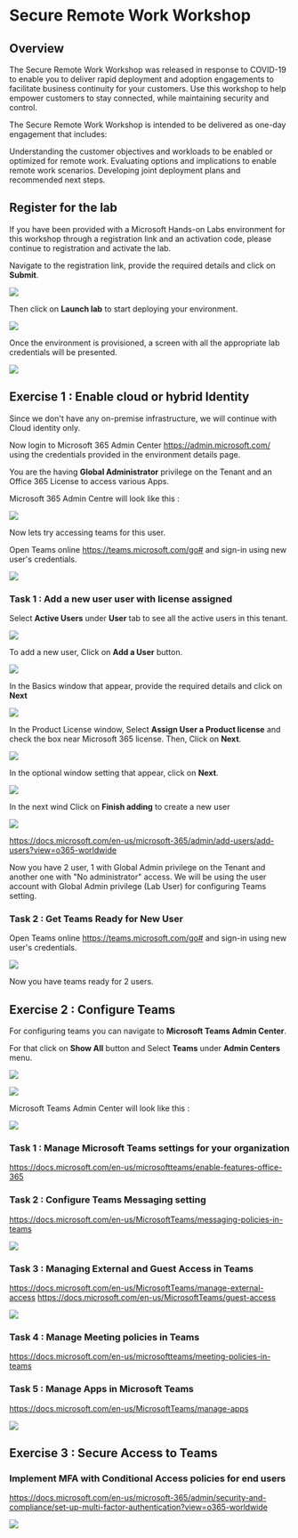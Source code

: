 
# Secure Remote Work Workshop

## Overview

The Secure Remote Work Workshop was released in response to COVID-19 to enable you to deliver rapid deployment and adoption engagements to facilitate business continuity for your customers. Use this workshop to help empower customers to stay connected, while maintaining security and control.

The Secure Remote Work Workshop is intended to be delivered as one-day engagement that includes:

Understanding the customer objectives and workloads to be enabled or optimized for remote work.
Evaluating options and implications to enable remote work scenarios.
Developing joint deployment plans and recommended next steps.

## Register for the lab 
If you have been provided with a Microsoft Hands-on Labs environment for this workshop through a registration link and an activation code, please continue to registration and activate the lab.

Navigate to the registration link, provide the required details and click on **Submit**.

<kbd>![](images/register.jpg)</kbd>

Then click on **Launch lab** to start deploying your environment.

<kbd>![](images/launchlab.jpg)</kbd>

Once the environment is provisioned, a screen with all the appropriate lab credentials will be presented. 

<kbd>![](images/envdetails.jpg)</kbd>

## Exercise 1 : Enable cloud or hybrid Identity 

Since we don't have any on-premise infrastructure, we will continue with Cloud identity only.

Now login to Microsoft 365 Admin Center https://admin.microsoft.com/ using the credentials provided in the environment details page. 

You are the having **Global Administrator** privilege on the Tenant and an Office 365 License to access various Apps.

Microsoft 365 Admin Centre will look like this :

<kbd>![](images/msac.jpg)</kbd>

Now lets try accessing teams for this user.

Open Teams online https://teams.microsoft.com/go# and sign-in using new user's credentials.

<kbd>![](images/teams.jpg)</kbd>

### Task 1 : Add a new user user with license assigned

Select **Active Users** under **User** tab to see all the active users in this tenant.

<kbd>![](images/activeusers.jpg)</kbd>

To add a new user, Click on **Add a User** button.

<kbd>![](images/adduser.jpg)</kbd>

In the Basics window that appear, provide the required details and click on **Next** 

<kbd>![](images/userbasic.jpg)</kbd>

In the Product License window, Select **Assign User a Product license** and check the box near Microsoft 365 license. Then, Click on **Next**.

<kbd>![](images/userlicense.jpg)</kbd>

In the optional window setting that appear, click on **Next**.

<kbd>![](images/useroptional.jpg)</kbd>

In the next wind Click on **Finish adding** to create a new user 

<kbd>![](images/usercreate.jpg)</kbd>

https://docs.microsoft.com/en-us/microsoft-365/admin/add-users/add-users?view=o365-worldwide

Now you have 2 user, 1 with Global Admin privilege on the Tenant and another one with "No administrator" access.
We will be using the user account with Global Admin privilege (Lab User) for configuring Teams setting.

### Task 2 : Get Teams Ready for New User

Open Teams online https://teams.microsoft.com/go# and sign-in using new user's credentials.

<kbd>![](images/teams.jpg)</kbd>

Now you have teams ready for 2 users. 

## Exercise 2 : Configure Teams

For configuring teams you can navigate to **Microsoft Teams Admin Center**. 

For that click on **Show All** button and Select **Teams** under **Admin Centers** menu.

<kbd>![](images/showall.jpg)</kbd>

<kbd>![](images/accessteamsAC.jpg)</kbd>

Microsoft Teams Admin Center will look like this :

<kbd>![](images/teamsadmincentre.jpg)</kbd>

### Task 1 : Manage Microsoft Teams settings for your organization

https://docs.microsoft.com/en-us/microsoftteams/enable-features-office-365

### Task 2 : Configure Teams Messaging setting 

https://docs.microsoft.com/en-us/MicrosoftTeams/messaging-policies-in-teams

<kbd>![](images/messagepolicy.jpg)</kbd>

### Task 3 : Managing External and Guest Access in Teams

https://docs.microsoft.com/en-us/MicrosoftTeams/manage-external-access
https://docs.microsoft.com/en-us/MicrosoftTeams/guest-access

<kbd>![](images/externalguest.jpg)</kbd>

### Task 4 : Manage Meeting policies in Teams

https://docs.microsoft.com/en-us/microsoftteams/meeting-policies-in-teams

### Task 5 : Manage Apps in Microsoft Teams

https://docs.microsoft.com/en-us/MicrosoftTeams/manage-apps

<kbd>![](images/manageapps.jpg)</kbd>

## Exercise 3 : Secure Access to Teams

### Implement MFA with Conditional Access policies for end users

https://docs.microsoft.com/en-us/microsoft-365/admin/security-and-compliance/set-up-multi-factor-authentication?view=o365-worldwide

<kbd>![](images/sspr.jpg)</kbd>
